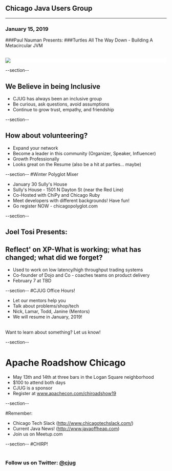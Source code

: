 ## Chicago Java Users Group

---

### January 15, 2019

###Paul Nauman Presents: 
###Turtles All The Way Down - Building A Metacircular JVM


<div style="background-color: white; margin-top: 30px;">
	<img src="images/cjug.gif" style="border: none; box-shadow: none;"/>
</div>


--section--
## We Believe in being Inclusive
 * CJUG has always been an inclusive group
 * Be curious, ask questions, avoid assumptions
 * Continue to grow trust, empathy, and friendship

--section--
## How about volunteering?
 * Expand your network
 * Become a leader in this community (Organizer, Speaker, Influencer)
 * Growth Professionally
 * Looks great on the Resume (also be a hit at parties... maybe)


--section--
#Winter Polyglot Mixer
* January 30 Sully's House
* Sully's House - 1501 N Dayton St (near the Red Line)
* Co-Hosted with ChiPy and Chicago Ruby
* Meet developers with different backgrounds! Have fun!
* Go register NOW - chicagopolyglot.com

--section--
## Joel Tosi Presents: 
## Reflect' on XP-What is working; what has changed; what did we forget?
* Used to work on low latency/high throughput trading systems
* Co-founder of Dojo and Co - coaches teams on product delivery
* February 7 at TBD

--section--
#CJUG Office Hours!
* Let our mentors help you
* Talk about problems/shop/tech
* Nick, Lamar, Todd, Janine (Mentors)
* We will resume in January, 2019!

<br>
Want to learn about something? Let us know!

--section--
# Apache Roadshow Chicago
* May 13th and 14th at three bars in the Logan Square neighborhood
* $100 to attend both days
* CJUG is a sponsor
* Register at www.apachecon.com/chiroadshow19

--section--

#Remember:
 * Chicago Tech Slack (http://www.chicagotechslack.com/)
 * Current Java News! (http://www.javaoffheap.com)
 * Join us on Meetup.com

--section--
#CHIRP!
<br/><br/>
### Follow us on Twitter: <u>@cjug</u>
